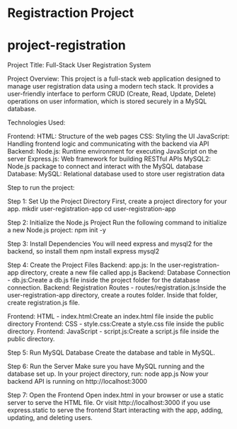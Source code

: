 # Registraction Project
# project-registration
Project Title: Full-Stack User Registration System

Project Overview: This project is a full-stack web application designed to manage user registration data using a modern tech stack. It provides a user-friendly interface to perform CRUD (Create, Read, Update, Delete) operations on user information, which is stored securely in a MySQL database.

Technologies Used:

Frontend:
HTML: Structure of the web pages
CSS: Styling the UI 
JavaScript: Handling frontend logic and communicating with the backend via API
Backend:
Node.js: Runtime environment for executing JavaScript on the server
Express.js: Web framework for building RESTful APIs
MySQL2: Node.js package to connect and interact with the MySQL database
Database:
MySQL: Relational database used to store user registration data

Step to run the project:

Step 1: Set Up the Project Directory
First, create a project directory for your app.
      mkdir user-registration-app
      cd user-registration-app

Step 2: Initialize the Node.js Project
Run the following command to initialize a new Node.js project:
     npm init -y

Step 3: Install Dependencies
You will need express and mysql2 for the backend, so install them
   npm install express mysql2

Step 4: Create the Project Files
Backend: app.js: In the user-registration-app directory, create a new file called app.js
Backend: Database Connection - db.js:Create a db.js file inside the project folder for the database connection.
Backend: Registration Routes - routes/registration.js:Inside the user-registration-app directory, create a routes folder. Inside that folder, create registration.js file.

Frontend: HTML - index.html:Create an index.html file inside the public directory
Frontend: CSS - style.css:Create a style.css file inside the public directory.
Frontend: JavaScript - script.js:Create a script.js file inside the public directory.

Step 5: Run MySQL Database
Create the database and table in MySQL.

Step 6: Run the Server
Make sure you have MySQL running and the database set up.
In your project directory, run: node app.js
Now your backend API is running on http://localhost:3000

Step 7: Open the Frontend
Open index.html in your browser or use a static server to serve the HTML file.
Or visit http://localhost:3000 if you use express.static to serve the frontend
Start interacting with the app, adding, updating, and deleting users.

